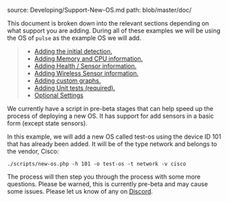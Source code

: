 source: Developing/Support-New-OS.md
path: blob/master/doc/

This document is broken down into the relevant sections depending on what support you are adding.
During all of these examples we will be using the OS of `pulse` as the example OS we will add. 

>  - [Adding the initial detection.](os/Initial-Detection.md)
>  - [Adding Memory and CPU information.](os/Mem-CPU-Information.md)
>  - [Adding Health / Sensor information.](os/Health-Information.md)
>  - [Adding Wireless Sensor information.](os/Wireless-Sensors.md)
>  - [Adding custom graphs.](os/Custom-Graphs.md)
>  - [Adding Unit tests (required).](os/Test-Units.md)
>  - [Optional Settings](os/Settings.md)

We currently have a script in pre-beta stages that can help speed up the process of deploying a new OS.
It has support for add sensors in a basic form (except state sensors).

In this example, we will add a new OS called test-os using the device ID 101 that has already been added.
It will be of the type network and belongs to the vendor, Cisco:
 
`./scripts/new-os.php -h 101 -o test-os -t network -v cisco`

The process will then step you through the process with some more questions. Please be warned, this is 
currently pre-beta and may cause some issues. Please let us know of any on [Discord](https://t.libren.ms/discord).
